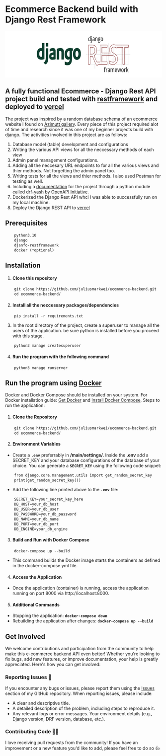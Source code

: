 # Ecommerce Backend build with Django Rest Framework

<a href="https://www.django-rest-framework.org/" target="_blank">
    <img src="./assets/others/django drf logo.png" height=150px width=100% >
</a>

## A fully functional Ecommerce - Django Rest API project build and tested with <a href="https://www.django-rest-framework.org/" target="_blank">restframework</a> and deployed to <a href="https://vercel.com/" target="_blank">vercel</a>

The project was inspired by a random database schema of an ecommerce website I found on <a href="https://azimutt.app/gallery/e-commerce">Azimutt gallery</a>. Every piece of this project required alot of time and research since it was one of my beginner projects build with django. The activities involved in this project are as follows:

1. Database model (table) development and configurations
2. Writing the various API views for all the neccessary methods of each view
3. Admin panel management configurations.
4. Adding all the neccesary URL endpoints to for all the various views and thier methods. Not forgetting the admin panel too.
5. Writing tests for all the views and thier methods. I also used Postman for testing as well.
5. Including a <a href="https://ecommerce-backend-4el9fq6v0-julius-markweis-projects.vercel.app/" target="_blank">documentation</a> for the project through a python module called <a href="https://pypi.org/project/openapi3/" target="_blank">drf-yash</a> by <a href="https://www.openapis.org/" target="_blank">OpenAPI Initiative</a>.
5. Dockerized the Django Rest API whci I was able to successfully run on my local machine.
6. Deploy the Django REST API to <a href="https://vercel.com/" target="_blank">vercel</a>

## Prerequisites
```
    python3.10
    django
    djanfo-restframework
    docker (*optional)
```

## Installation
1. #### Clone this repository
```
    git clone https://github.com/juliusmarkwei/ecommerce-backend.git
    cd ecommerce-backend/
```
2. #### Install all the neccessary packages/dependencies
```
    pip install -r requirements.txt
```
3. In the root directory of the project, create a superuser to manage all the users of the application. be sure python is installed before you proceed with this stage.
```
    python3 manage createsuperuser
```
4. #### Run the program with the following command
```
    python3 manage runserver
```

## Run the program using <a href="https://www.docker.com/" target="_blank">Docker</a> 
Docker and Docker Compose should be installed on your system. For Docker installation guide: <a href="https://docs.docker.com/get-docker/" target="_blank">Get Docker</a> and <a href="https://docs.docker.com/compose/install/" target="_blank">Install Docker Compose</a>. Steps to run the application:

1. #### Clone the Repository
```
    git clone https://github.com/juliusmarkwei/ecommerce-backend.git
    cd ecommerce-backend/
```
2. #### Environment Variables
* Create a <strong>`.env`</strong> preferrably in <strong>/main/settings/</strong>. Inside the <strong>.env</strong> add a SECRET_KEY and your database configurations of the database of your choice. You can generate a <strong>`SECRET_KEY`</strong> using the following code snippet:
```
    from django.core.management.utils import get_random_secret_key
    print(get_random_secret_key())
```

* Add the following line printed above to the <strong>`.env`</strong> file:
```
    SECRET_KEY=your_secret_key_here
    DB_HOST=your_db_host
    DB_USER=your_db_user
    DB_PASSWORD=your_db_password
    DB_NAME=your_db_name
    DB_PORT=your_db_port
    DB_ENGINE=your_db_engine
```
3. #### Build and Run with Docker Compose
```
    docker-compose up --build
```
* This command builds the Docker image starts the containers as defined in the docker-compose.yml file.

4. #### Access the Application
* Once the application (container) is running, access the application running on port 8000 via http://localhost:8000.

5. #### Additional Commands
* Stopping the application: <strong>`docker-compose down`</strong>
* Rebuilding the application after changes: <strong>`docker-compose up --build`</strong>

## Get Involved

We welcome contributions and participation from the community to help make this e-commerce backend API even better! Whether you're looking to fix bugs, add new features, or improve documentation, your help is greatly appreciated. Here's how you can get involved:

### Reporting Issues 🚩
If you encounter any bugs or issues, please report them using the <a href="https://github.com/juliusmarkwei/ecommerce-backend/issues"> Issues</a> section of my GitHub repository. When reporting issues, please include:

* A clear and descriptive title.
* A detailed description of the problem, including steps to reproduce it.
* Any relevant logs or error messages.
Your environment details (e.g., Django version, DRF version, database, etc.).


### Contributing Code 💁🏼
I love receiving pull requests from the community! If you have an improvement or a new feature you'd like to add, please feel free to do so 👍

